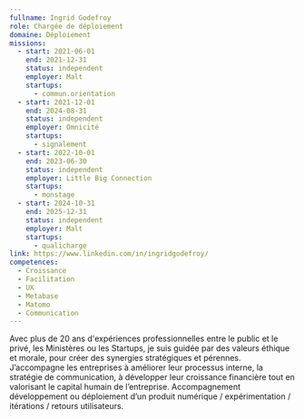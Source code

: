```yaml
---
fullname: Ingrid Godefroy
role: Chargée de déploiement
domaine: Déploiement
missions:
  - start: 2021-06-01
    end: 2021-12-31
    status: independent
    employer: Malt
    startups:
      - commun.orientation
  - start: 2021-12-01
    end: 2024-08-31
    status: independent
    employer: Omnicité
    startups:
      - signalement
  - start: 2022-10-01
    end: 2023-06-30
    status: independent
    employer: Little Big Connection
    startups:
      - monstage
  - start: 2024-10-31
    end: 2025-12-31
    status: independent
    employer: Malt
    startups:
      - qualicharge
link: https://www.linkedin.com/in/ingridgodefroy/
competences:
  - Croissance
  - Facilitation
  - UX
  - Metabase
  - Matomo
  - Communication
---
```

Avec plus de 20 ans d'expériences professionnelles entre le public et le privé, les Ministères ou les Startups, je suis guidée par des valeurs éthique et morale, pour créer des synergies stratégiques et pérennes.
J’accompagne les entreprises à améliorer leur processus interne, la stratégie de communication, à développer leur croissance financière tout en valorisant le capital humain de l’entreprise. Accompagnement développement ou déploiement d’un produit numérique / expérimentation / itérations / retours utilisateurs.